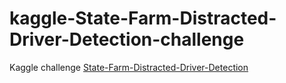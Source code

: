 # kaggle-State-Farm-Distracted-Driver-Detection-challenge
Kaggle challenge [State-Farm-Distracted-Driver-Detection](https://www.kaggle.com/c/state-farm-distracted-driver-detection/submissions?sortBy=date&group=all&page=1)
